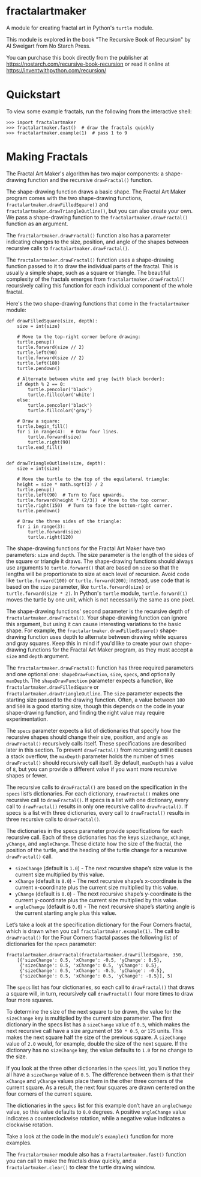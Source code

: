 # fractalartmaker
A module for creating fractal art in Python's `turtle` module.

This module is explored in the book "The Recursive Book of Recursion" by Al Sweigart from No Starch Press.

You can purchase this book directly from the publisher at https://nostarch.com/recursive-book-recursion or read it online at https://inventwithpython.com/recursion/

Quickstart
==========

To view some example fractals, run the following from the interactive shell:

    >>> import fractalartmaker
    >>> fractalartmaker.fast()  # draw the fractals quickly
    >>> fractalartmaker.example(1)  # pass 1 to 9

Making Fractals
===============

The Fractal Art Maker's algorithm has two major components: a shape-drawing function and the recursive `drawFractal()` function.

The shape-drawing function draws a basic shape. The Fractal Art Maker program comes with the two shape-drawing functions, `fractalartmaker.drawFilledSquare()` and `fractalartmaker.drawTriangleOutline()`, but you can also create your own. We pass a shape-drawing function to the `fractalartmaker.drawFractal()` function as an argument.

The `fractalartmaker.drawFractal()` function also has a parameter indicating changes to the size, position, and angle of the shapes between recursive calls to `fractalartmaker.drawFractal()`.

The `fractalartmaker.drawFractal()` function uses a shape-drawing function passed to it to draw the individual parts of the fractal. This is usually a simple shape, such as a square or triangle. The beautiful complexity of the fractals emerges from `fractalartmaker.drawFractal()` recursively calling this function for each individual component of the whole fractal.

Here's the two shape-drawing functions that come in the `fractalartmaker` module:

    def drawFilledSquare(size, depth):
        size = int(size)

        # Move to the top-right corner before drawing:
        turtle.penup()
        turtle.forward(size // 2)
        turtle.left(90)
        turtle.forward(size // 2)
        turtle.left(180)
        turtle.pendown()

        # Alternate between white and gray (with black border):
        if depth % 2 == 0:
            turtle.pencolor('black')
            turtle.fillcolor('white')
        else:
            turtle.pencolor('black')
            turtle.fillcolor('gray')

        # Draw a square:
        turtle.begin_fill()
        for i in range(4):  # Draw four lines.
            turtle.forward(size)
            turtle.right(90)
        turtle.end_fill()


    def drawTriangleOutline(size, depth):
        size = int(size)

        # Move the turtle to the top of the equilateral triangle:
        height = size * math.sqrt(3) / 2
        turtle.penup()
        turtle.left(90)  # Turn to face upwards.
        turtle.forward(height * (2/3))  # Move to the top corner.
        turtle.right(150)  # Turn to face the bottom-right corner.
        turtle.pendown()

        # Draw the three sides of the triangle:
        for i in range(3):
            turtle.forward(size)
            turtle.right(120)

The shape-drawing functions for the Fractal Art Maker have two parameters: `size` and `depth`. The size parameter is the length of the sides of the square or triangle it draws. The shape-drawing functions should always use arguments to `turtle.forward()` that are based on `size` so that the lengths will be proportionate to size at each level of recursion. Avoid code like `turtle.forward(100)` or `turtle.forward(200)`; instead, use code that is based on the `size` parameter, like `turtle.forward(size)` or `turtle.forward(size * 2)`. In Python's `turtle` module, `turtle.forward(1)` moves the turtle by one unit, which is not necessarily the same as one pixel.

The shape-drawing functions' second parameter is the recursive depth of `fractalartmaker.drawFractal()`. Your shape-drawing function can ignore this argument, but using it can cause interesting variations to the basic shape. For example, the `fractalartmaker.drawFilledSquare()` shape-drawing function uses depth to alternate between drawing white squares and gray squares. Keep this in mind if you'd like to create your own shape-drawing functions for the Fractal Art Maker program, as they must accept a `size` and `depth` argument.

The `fractalartmaker.drawFractal()` function has three required parameters and one optional one: `shapeDrawFunction`, `size`, `specs`, and optionally `maxDepth`. The `shapeDrawFunction` parameter expects a function, like `fractalartmaker.drawFilledSquare` or `fractalartmaker.drawTriangleOutline`. The `size` parameter expects the starting size passed to the drawing function. Often, a value between `100` and `500` is a good starting size, though this depends on the code in your shape-drawing function, and finding the right value may require experimentation.

The `specs` parameter expects a list of dictionaries that specify how the recursive shapes should change their size, position, and angle as `drawFractal()` recursively calls itself. These specifications are described later in this section. To prevent `drawFractal()` from recursing until it causes a stack overflow, the `maxDepth` parameter holds the number of times `drawFractal()` should recursively call itself. By default, `maxDepth` has a value of `8`, but you can provide a different value if you want more recursive shapes or fewer.

The recursive calls to `drawFractal()` are based on the specification in the `specs` list’s dictionaries. For each dictionary, `drawFractal()` makes one recursive call to `drawFractal()`. If specs is a list with one dictionary, every call to `drawFractal()` results in only one recursive call to `drawFractal()`. If specs is a list with three dictionaries, every call to `drawFractal()` results in three recursive calls to `drawFractal()`.

The dictionaries in the specs parameter provide specifications for each recursive call. Each of these dictionaries has the keys `sizeChange`, `xChange`, `yChange`, and `angleChange`. These dictate how the size of the fractal, the position of the turtle, and the heading of the turtle change for a recursive `drawFractal()` call.

* `sizeChange` (default is `1.0`) - The next recursive shape’s size value is the current size multiplied by this value.
* `xChange` (default is `0.0`) - The next recursive shape’s x-coordinate is the current x-coordinate plus the current size multiplied by this value.
* `yChange` (default is `0.0`) - The next recursive shape’s y-coordinate is the current y-coordinate plus the current size multiplied by this value.
* `angleChange` (default is `0.0`) - The next recursive shape’s starting angle is the current starting angle plus this value.

Let’s take a look at the specification dictionary for the Four Corners fractal, which is drawn when you call `fractalartmaker.example(1)`. The call to `drawFractal()` for the Four Corners fractal passes the following list of dictionaries for the `specs` parameter:

    fractalartmaker.drawFractal(fractalartmaker.drawFilledSquare, 350,
        [{'sizeChange': 0.5, 'xChange': -0.5, 'yChange': 0.5},
         {'sizeChange': 0.5, 'xChange': 0.5, 'yChange': 0.5},
         {'sizeChange': 0.5, 'xChange': -0.5, 'yChange': -0.5},
         {'sizeChange': 0.5, 'xChange': 0.5, 'yChange': -0.5}], 5)

The `specs` list has four dictionaries, so each call to `drawFractal()` that draws a square will, in turn, recursively call `drawFractal()` four more times to draw four more squares.

To determine the size of the next square to be drawn, the value for the `sizeChange` key is multiplied by the current size parameter. The first dictionary in the specs list has a `sizeChange` value of `0.5`, which makes the next recursive call have a size argument of `350 * 0.5`, or `175` units. This makes the next square half the size of the previous square. A `sizeChange` value of `2.0` would, for example, double the size of the next square. If the dictionary has no `sizeChange` key, the value defaults to `1.0` for no change to the size.

If you look at the three other dictionaries in the `specs` list, you’ll notice they all have a `sizeChange` value of `0.5`. The difference between them is that their `xChange` and `yChange` values place them in the other three corners of the current square. As a result, the next four squares are drawn centered on the four corners of the current square.

The dictionaries in the `specs` list for this example don’t have an `angleChange` value, so this value defaults to `0.0` degrees. A positive `angleChange` value indicates a counterclockwise rotation, while a negative value indicates a clockwise rotation.

Take a look at the code in the module's `example()` function for more examples.

The `fractalartmaker` module also has a `fractalartmaker.fast()` function you can call to make the fractals draw quickly, and a `fractalartmaker.clear()` to clear the turtle drawing window.

